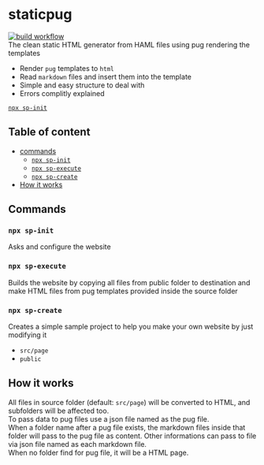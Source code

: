 # staticpug
[![build workflow](https://github.com/easa/staticpug/workflows/publish/badge.svg)](https://github.com/easa/staticpug/actions?query=branch%3Amaster+workflow%3A%22publish%22)  
The clean static HTML generator from HAML files using pug rendering the templates  
- Render `pug` templates to `html`
- Read `markdown` files and insert them into the template
- Simple and easy structure to deal with
- Errors complitly explained

[`npx sp-init`](#sp-init)  

## Table of content

- [commands](#Commands)
  - [`npx sp-init`](#sp-init)
  - [`npx sp-execute`](#sp-execute)
  - [`npx sp-create`](#sp-create)
- [How it works](#How-it-works)

## Commands

### `npx sp-init`
Asks and configure the website

### `npx sp-execute`
Builds the website by copying all files from public folder to destination 
and make HTML files from pug templates provided inside the source folder

### `npx sp-create`
Creates a simple sample project to help you make your own website by just modifying it
- `src/page`
- `public`

## How it works
All files in source folder (default: `src/page`) will be converted to HTML,
  and subfolders will be affected too.  
To pass data to pug files use a json file named as the pug file.  
When a folder name after a pug file exists,
 the markdown files inside that folder will pass to the pug file as content.
Other informations can pass to file via json file named as each markdown file.  
When no folder find for pug file, it will be a HTML page.  
